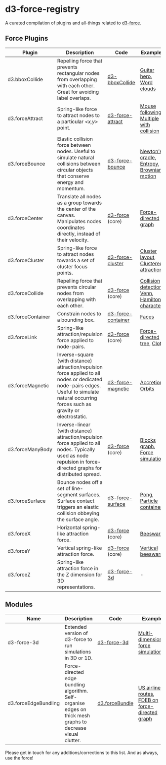 # d3-force-registry
A curated compilation of plugins and all-things related to [d3-force](https://github.com/d3/d3-force).

## Force Plugins

| Plugin | Description | Code | Examples |
|---|---|---|---|
| d3.bboxCollide | Repelling force that prevents rectangular nodes from overlapping with each other. Great for avoiding label overlaps. | [d3-bboxCollide](https://github.com/emeeks/d3-bboxCollide) | [Guitar hero](https://bl.ocks.org/emeeks/b562c2c449ee30ec577f2d8339b2ce1c), [Word clouds](https://bl.ocks.org/emeeks/19a1d77fc6ad812faedb648218b7ad60) |
| d3.forceAttract | Spring-like force to attract nodes to a particular *<x,y>* point. | [d3-force-attract](https://github.com/ericsoco/d3-force-attract) | [Mouse following](https://bl.ocks.org/ericsoco/7eebab15da4bb1040977da508aebbff6), [Multiple with collision](https://bl.ocks.org/ericsoco/6e0573860e7f6655cee885d8b1b84065) |
| d3.forceBounce | Elastic collision force between nodes. Useful to simulate natural collisions between circular objects that conserve energy and momentum. | [d3-force-bounce](https://github.com/vasturiano/d3-force-bounce) | [Newton's cradle](https://bl.ocks.org/vasturiano/0a05e58d5122cde888793c374d587aac), [Entropy](https://bl.ocks.org/vasturiano/2992bcb530bc2d64519c5b25201492fd), [Brownian motion](https://bl.ocks.org/mikeskaug/27de9c33d44d6b415b2c7b3e7362cde8) |
| d3.forceCenter | Translate all nodes as a group towards the center of the canvas. Manipulates nodes coordinates directly, instead of their velocity. | [d3-force](https://github.com/d3/d3-force#centering) (core) | [Force-directed graph](https://bl.ocks.org/mbostock/f584aa36df54c451c94a9d0798caed35) |
| d3.forceCluster | Spring-like force to attract nodes towards a set of cluster focus points. | [d3-force-cluster](https://github.com/ericsoco/d3-force-cluster) | [Cluster layout](https://bl.ocks.org/ericsoco/4e1b7b628771ae77753842e6dabfcef3), [Clustered attraction](https://bl.ocks.org/ericsoco/d2d49d95d2f75552ac64f0125440b35e) |
| d3.forceCollide | Repelling force that prevents circular nodes from overlapping with each other. | [d3-force](https://github.com/d3/d3-force#collision) (core) | [Collision detection](https://bl.ocks.org/mbostock/3231298), [Venn](https://bl.ocks.org/emeeks/6a77dbcf149b4b9e772b30af71d11b06), [Hamilton characters](https://bl.ocks.org/sxywu/570df88e66e420191d33dc5b5650aaf4) |
| d3.forceContainer | Constrain nodes to a bounding box. | [d3-force-container](https://github.com/1wheel/d3-force-container) | [Faces](https://bl.ocks.org/1wheel/68073eeba4d19c454a8c25fcd6e9e68a) |
| d3.forceLink | Spring-like attraction/repulsion force applied to node-pairs. | [d3-force](https://github.com/d3/d3-force#links) (core) | [Force-directed tree](https://bl.ocks.org/mbostock/95aa92e2f4e8345aaa55a4a94d41ce37), [Cloth](https://bl.ocks.org/mbostock/1b64ec067fcfc51e7471d944f51f1611) |
| d3.forceMagnetic | Inverse-square (with distance) attraction/repulsion force applied to all nodes or dedicated node-pairs edges. Useful to simulate natural occurring forces such as gravity or electrostatic. | [d3-force-magnetic](https://github.com/vasturiano/d3-force-magnetic) | [Accretion](https://bl.ocks.org/vasturiano/27fbd16d7e9131fbc8e8e93113f9896c), [Orbits](https://bl.ocks.org/vasturiano/5086628299fa6c1bae0094f93d112634) |
| d3.forceManyBody | Inverse-linear (with distance) attraction/repulsion force applied to all nodes. Typically used as node repulsion in force-directed graphs for distributed spread. | [d3-force](https://github.com/d3/d3-force#many-body) (core) | [Blocks graph](http://bl.ocks.org/mbostock/afecf1ce04644ad9036ca146d2084895), [Force simulation](https://bl.ocks.org/HarryStevens/f636199a46fc4b210fbca3b1dc4ef372) |
| d3.forceSurface | Bounce nodes off a set of line-segment surfaces. Surface contact triggers an elastic collision obbeying the surface angle. | [d3-force-surface](https://github.com/vasturiano/d3-force-surface) | [Pong](https://bl.ocks.org/vasturiano/94107e18d438942f92b217809eb3e7ba), [Particle container](https://bl.ocks.org/vasturiano/2992bcb530bc2d64519c5b25201492fd) |
| d3.forceX | Horizontal spring-like attraction force. | [d3-force](https://github.com/d3/d3-force#forceX) (core) | [Beeswarm](https://bl.ocks.org/mbostock/6526445e2b44303eebf21da3b6627320) |
| d3.forceY | Vertical spring-like attraction force. | [d3-force](https://github.com/d3/d3-force#forceY) (core) | [Vertical beeswarm](https://bl.ocks.org/jonsadka/ad1a3698615485a310f9228ed7ea93cd) |
| d3.forceZ | Spring-like attraction force in the Z dimension for 3D representations. | [d3-force-3d](https://github.com/vasturiano/d3-force-3d#forcez) | - |

## Modules

| Name | Description | Code | Example |
|---|---|---|---|
| d3-force-3d | Extended version of d3-force to run simulations in 3D or 1D. | [d3-force-3d](https://github.com/vasturiano/d3-force-3d) | [Multi-dimensional force simulation](https://bl.ocks.org/vasturiano/f59675656258d3f490e9faa40828c0e7) | 
| d3.forceEdgeBundling | Force-directed edge bundling algorithm. Self-organise edges on thick mesh graphs to decrease visual clutter. | [d3.forceBundle](https://github.com/upphiminn/d3.ForceBundle) | [US airline routes](http://bl.ocks.org/upphiminn/6515478), [FDEB on force-directed graph](https://bl.ocks.org/vasturiano/7c5f24ef7d4237f7eb33f17e59a6976e) |

Please get in touch for any additions/corrections to this list. And as always, use the force!